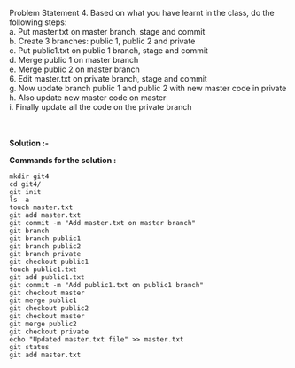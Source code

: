 Problem Statement 4. Based on what you have learnt in the class, do the following steps: <br>
a. Put master.txt on master branch, stage and commit  <br>
b. Create 3 branches: public 1, public 2 and private  <br>
c. Put public1.txt on public 1 branch, stage and commit  <br>
d. Merge public 1 on master branch  <br>
e. Merge public 2 on master branch  <br>
6. Edit master.txt on private branch, stage and commit  <br>
g. Now update branch public 1 and public 2 with new master code in private  <br>
h. Also update new master code on master  <br>
i. Finally update all the code on the private branch
 <br> <br> <br>

**Solution :-**   <br>

**Commands for the solution :**  <br>

    mkdir git4
    cd git4/
    git init
    ls -a
    touch master.txt
    git add master.txt
    git commit -m "Add master.txt on master branch"
    git branch
    git branch public1
    git branch public2
    git branch private
    git checkout public1
    touch public1.txt
    git add public1.txt
    git commit -m "Add public1.txt on public1 branch"
    git checkout master
    git merge public1
    git checkout public2
    git checkout master
    git merge public2
    git checkout private
    echo "Updated master.txt file" >> master.txt
    git status
    git add master.txt 
